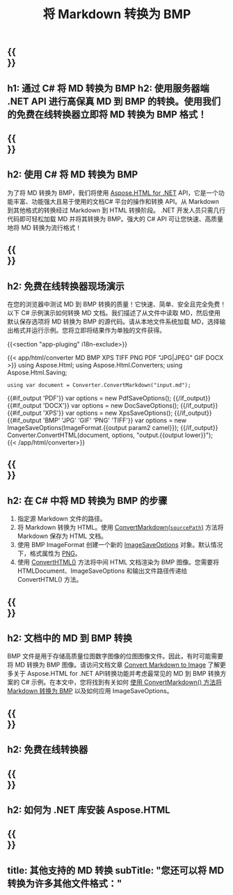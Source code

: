 ﻿---
translation: true
template: /templates/_template-conversion-child.md
title: 将 Markdown 转换为 BMP
description: 用于 MD 到 BMP 转换的示例 C# 代码。在 ASP.NET 或任何 .NET 应用程序中轻松使用转换器 API。免费试用在线 MD 到 BMP 转换器！
url: /net/conversion/md-to-bmp/
family: html
platformtag: net
feature: conversion
informat: MD
outformat: BMP
otherformats: PDF DOCX XPS GIF JPEG PNG TIFF HTML
howto: howtoMd
---

{{<section banner>}}
---
h1: 通过 C# 将 MD 转换为 BMP
h2: 使用服务器端 .NET API 进行高保真 MD 到 BMP 的转换。使用我们的免费在线转换器立即将 MD 转换为 BMP 格式！
---

{{<section overview>}}
---
h2: 使用 C# 将 MD 转换为 BMP
---

为了将 MD 转换为 BMP，我们将使用 [Aspose.HTML for .NET](https://products.aspose.com/html/net/) API，它是一个功能丰富、功能强大且易于使用的文档C# 平台的操作和转换 API。从 Markdown 到其他格式的转换经过 Markdown 到 HTML 转换阶段。 .NET 开发人员只需几行代码即可轻松加载 MD 并将其转换为 BMP。强大的 C# API 可让您快速、高质量地将 MD 转换为流行格式！

{{<section demos>}}
---
h2: 免费在线转换器现场演示
---

在您的浏览器中测试 MD 到 BMP 转换的质量！它快速、简单、安全且完全免费！以下 C# 示例演示如何转换 MD 文档。我们描述了从文件中读取 MD，然后使用默认保存选项将 MD 转换为 BMP 的源代码。请从本地文件系统加载 MD，选择输出格式并运行示例。您将立即将结果作为单独的文件获得。

{{<section "app-pluging" i18n-exclude>}}

{{< app/html/converter MD BMP XPS TIFF PNG PDF "JPG|JPEG" GIF DOCX >}}
using Aspose.Html;
using Aspose.Html.Converters;
using Aspose.Html.Saving;

    using var document = Converter.ConvertMarkdown("input.md");
{{#if_output 'PDF'}}
    var options = new PdfSaveOptions();
{{/if_output}}
{{#if_output 'DOCX'}}
    var options = new DocSaveOptions();
{{/if_output}}
{{#if_output 'XPS'}}
    var options = new XpsSaveOptions();
{{/if_output}}
{{#if_output 'BMP' 'JPG' 'GIF' 'PNG' 'TIFF'}}
    var options = new ImageSaveOptions(ImageFormat.{{output param2 camel}});
{{/if_output}}
    Converter.ConvertHTML(document, options, "output.{{output lower}}");   
{{< /app/html/converter>}}


{{<section steps>}}
---
h2: 在 C# 中将 MD 转换为 BMP 的步骤
---
1. 指定源 Markdown 文件的路径。
1. 将 Markdown 转换为 HTML。使用 [ConvertMarkdown(`sourcePath`)](https://reference.aspose.com/html/net/aspose.html.converters.converter/convertmarkdown/methods/4) 方法将 Markdown 保存为 HTML 文档。
1. 使用 BMP ImageFormat 创建一个新的 [ImageSaveOptions](https://reference.aspose.com/html/net/aspose.html.saving/imagesaveoptions) 对象。默认情况下，格式属性为 [PNG](https://reference.aspose.com/html/net/aspose.html.rendering.image/imageformat)。
1. 使用 [ConvertHTML()](https://reference.aspose.com/html/net/aspose.html.converters/converter/converthtml/) 方法将中间 HTML 文档渲染为 BMP 图像。您需要将 HTMLDocument、ImageSaveOptions 和输出文件路径传递给 ConvertHTML() 方法。




{{<section documentation>}}
---
h2: 文档中的 MD 到 BMP 转换
---

BMP 文件是用于存储高质量位图数字图像的位图图像文件。因此，有时可能需要将 MD 转换为 BMP 图像。请访问文档文章 [Convert Markdown to Image](https://docs.aspose.com/html/net/converting-between-formats/markdown-to-image/) 了解更多关于 Aspose.HTML for .NET API转换功能并考虑最常见的 MD 到 BMP 转换方案的 C# 示例。在本文中，您将找到有关如何 <a href="https://docs.aspose.com/html/net/converting-between-formats/markdown-to-image/#convert-markdown-to-bmp " target="_blank">使用 ConvertMarkdown() 方法将 Markdown 转换为 BMP</a> 以及如何应用 ImageSaveOptions。

{{<section online-converters>}}
---
h2: 免费在线转换器
---

{{<section get-started>}}
---
h2: 如何为 .NET 库安装 Aspose.HTML
---

{{<section other-conversions>}}
---
title: 其他支持的 MD 转换
subTitle: "您还可以将 MD 转换为许多其他文件格式："
---